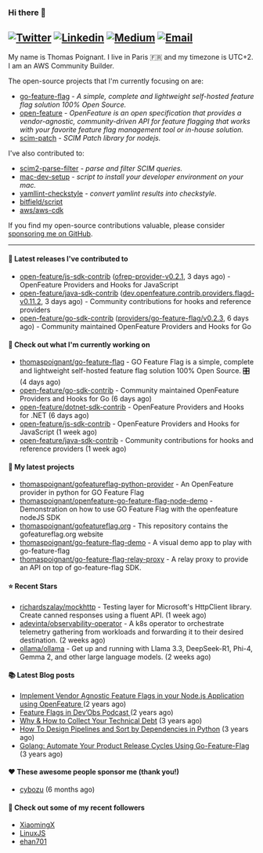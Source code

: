 ### Hi there 👋
[![Twitter](https://img.shields.io/twitter/follow/thomaspoignant?label=Twitter&style=social)](https://twitter.com/thomaspoignant)
[![Linkedin](https://img.shields.io/badge/LinkedIn--_.svg?style=social&logo=linkedin)](https://www.linkedin.com/in/poignantthomas/)
[![Medium](https://img.shields.io/badge/medium--_.svg?style=social&logo=medium)](https://thomaspoignant.medium.com/)
[![Email](https://img.shields.io/badge/email--_.svg?logo=Gmail&style=social)](mailto:thomas.poignant@gmail.com)
-----------

My name is Thomas Poignant. I live in Paris 🇫🇷 and my timezone is UTC+2.  
I am an AWS Community Builder.

The open-source projects that I'm currently focusing on are:
- [go-feature-flag](https://github.com/thomaspoignant/go-feature-flag) _- A simple, complete and lightweight self-hosted feature flag solution 100% Open Source._
- [open-feature](https://github.com/open-feature) _- OpenFeature is an open specification that provides a vendor-agnostic, community-driven API for feature flagging that works with your favorite feature flag management tool or in-house solution._
- [scim-patch](https://github.com/thomaspoignant/scim-patch) _- SCIM Patch library for nodejs._

I've also contributed to:
- [scim2-parse-filter](https://github.com/thomaspoignant/scim2-parse-filter) _- parse and filter SCIM queries._
- [mac-dev-setup](https://github.com/thomaspoignant/mac-dev-setup) _- script to install your developer environment on your mac._
- [yamllint-checkstyle](https://github.com/thomaspoignant/yamllint-checkstyle) _- convert yamlint results into checkstyle_.
- [bitfield/script](https://github.com/bitfield/script)
- [aws/aws-cdk](https://github.com/aws/aws-cdk)

If you find my open-source contributions valuable, please consider [sponsoring me on GitHub](https://github.com/sponsors/thomaspoignant/).

-----------
#### 🚀 Latest releases I've contributed to

- [open-feature/js-sdk-contrib](https://github.com/open-feature/js-sdk-contrib) ([ofrep-provider-v0.2.1](https://github.com/open-feature/js-sdk-contrib/releases/tag/ofrep-provider-v0.2.1), 3 days ago) - OpenFeature Providers and Hooks for JavaScript
- [open-feature/java-sdk-contrib](https://github.com/open-feature/java-sdk-contrib) ([dev.openfeature.contrib.providers.flagd-v0.11.2](https://github.com/open-feature/java-sdk-contrib/releases/tag/dev.openfeature.contrib.providers.flagd-v0.11.2), 3 days ago) - Community contributions for hooks and reference providers
- [open-feature/go-sdk-contrib](https://github.com/open-feature/go-sdk-contrib) ([providers/go-feature-flag/v0.2.3](https://github.com/open-feature/go-sdk-contrib/releases/tag/providers/go-feature-flag/v0.2.3), 6 days ago) - Community maintained OpenFeature Providers and Hooks for Go

#### 👷 Check out what I'm currently working on

- [thomaspoignant/go-feature-flag](https://github.com/thomaspoignant/go-feature-flag) - GO Feature Flag is a simple, complete and lightweight self-hosted feature flag solution 100% Open Source. 🎛️ (4 days ago)
- [open-feature/go-sdk-contrib](https://github.com/open-feature/go-sdk-contrib) - Community maintained OpenFeature Providers and Hooks for Go (6 days ago)
- [open-feature/dotnet-sdk-contrib](https://github.com/open-feature/dotnet-sdk-contrib) - OpenFeature Providers and Hooks for .NET (6 days ago)
- [open-feature/js-sdk-contrib](https://github.com/open-feature/js-sdk-contrib) - OpenFeature Providers and Hooks for JavaScript (1 week ago)
- [open-feature/java-sdk-contrib](https://github.com/open-feature/java-sdk-contrib) - Community contributions for hooks and reference providers (1 week ago)

#### 🌱 My latest projects

- [thomaspoignant/gofeatureflag-python-provider](https://github.com/thomaspoignant/gofeatureflag-python-provider) - An OpenFeature provider in python for GO Feature Flag
- [thomaspoignant/openfeature-go-feature-flag-node-demo](https://github.com/thomaspoignant/openfeature-go-feature-flag-node-demo) - Demonstration on how to use GO Feature Flag with the openfeature nodeJS SDK
- [thomaspoignant/gofeatureflag.org](https://github.com/thomaspoignant/gofeatureflag.org) - This repository contains the gofeatureflag.org website
- [thomaspoignant/go-feature-flag-demo](https://github.com/thomaspoignant/go-feature-flag-demo) - A visual demo app to play with go-feature-flag
- [thomaspoignant/go-feature-flag-relay-proxy](https://github.com/thomaspoignant/go-feature-flag-relay-proxy) - A relay proxy to provide an API on top of go-feature-flag SDK.

#### ⭐ Recent Stars

- [richardszalay/mockhttp](https://github.com/richardszalay/mockhttp) - Testing layer for Microsoft&#39;s HttpClient library. Create canned responses using a fluent API. (1 week ago)
- [adevinta/observability-operator](https://github.com/adevinta/observability-operator) - A k8s operator to orchestrate telemetry gathering from workloads and forwarding it to their desired destination. (2 weeks ago)
- [ollama/ollama](https://github.com/ollama/ollama) - Get up and running with Llama 3.3, DeepSeek-R1, Phi-4, Gemma 2, and other large language models. (2 weeks ago)

#### 📚 Latest Blog posts

- [Implement Vendor Agnostic Feature Flags in your Node.js Application using OpenFeature ](https://faun.pub/implement-vendor-agnostic-feature-flags-in-your-node-js-application-using-openfeature-b89fde448f6c?source=rss-9a58464dd8e9------2) (2 years ago)
- [ Feature Flags in Dev’Obs Podcast ](https://thomaspoignant.medium.com/feature-flags-in-devobs-podcast-ec11079f8a4b?source=rss-9a58464dd8e9------2) (2 years ago)
- [Why &amp; How to Collect Your Technical Debt](https://medium.com/geekculture/why-how-to-collect-your-technical-debt-bd917960eee?source=rss-9a58464dd8e9------2) (3 years ago)
- [How To Design Pipelines and Sort by Dependencies in Python](https://medium.com/better-programming/how-to-design-pipelines-and-sort-by-dependencies-in-python-ed876495a826?source=rss-9a58464dd8e9------2) (3 years ago)
- [Golang: Automate Your Product Release Cycles Using Go-Feature-Flag](https://medium.com/better-programming/automate-your-product-release-cycles-using-go-feature-flag-6ab73f869f?source=rss-9a58464dd8e9------2) (3 years ago)

#### ❤️ These awesome people sponsor me (thank you!)

- [cybozu](https://github.com/cybozu) (6 months ago)

#### 👯 Check out some of my recent followers

- [XiaomingX](https://github.com/XiaomingX)
- [LinuxJS](https://github.com/LinuxJS)
- [ehan701](https://github.com/ehan701)
